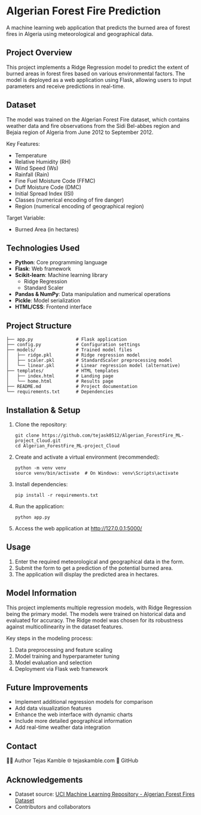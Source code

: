 # Algerian Forest Fire Prediction

A machine learning web application that predicts the burned area of forest fires in Algeria using meteorological and geographical data.

## Project Overview

This project implements a Ridge Regression model to predict the extent of burned areas in forest fires based on various environmental factors. The model is deployed as a web application using Flask, allowing users to input parameters and receive predictions in real-time.

## Dataset

The model was trained on the Algerian Forest Fire dataset, which contains weather data and fire observations from the Sidi Bel-abbes region and Bejaia region of Algeria from June 2012 to September 2012.

Key Features:
- Temperature
- Relative Humidity (RH)
- Wind Speed (Ws)
- Rainfall (Rain)
- Fine Fuel Moisture Code (FFMC)
- Duff Moisture Code (DMC)
- Initial Spread Index (ISI)
- Classes (numerical encoding of fire danger)
- Region (numerical encoding of geographical region)

Target Variable:
- Burned Area (in hectares)

## Technologies Used

- **Python**: Core programming language
- **Flask**: Web framework
- **Scikit-learn**: Machine learning library
  - Ridge Regression
  - Standard Scaler
- **Pandas & NumPy**: Data manipulation and numerical operations
- **Pickle**: Model serialization
- **HTML/CSS**: Frontend interface

## Project Structure

```
├── app.py                # Flask application
├── config.py             # Configuration settings
├── models/               # Trained model files
│   ├── ridge.pkl         # Ridge regression model
│   ├── scaler.pkl        # StandardScaler preprocessing model
│   └── linear.pkl        # Linear regression model (alternative)
├── templates/            # HTML templates
│   ├── index.html        # Landing page
│   └── home.html         # Results page
├── README.md             # Project documentation
└── requirements.txt      # Dependencies
```

## Installation & Setup

1. Clone the repository:
   ```
   git clone https://github.com/tejask0512/Algerian_ForestFire_ML-project_Cloud.git
   cd Algerian_ForestFire_ML-project_Cloud
   ```

2. Create and activate a virtual environment (recommended):
   ```
   python -m venv venv
   source venv/bin/activate  # On Windows: venv\Scripts\activate
   ```

3. Install dependencies:
   ```
   pip install -r requirements.txt
   ```

4. Run the application:
   ```
   python app.py
   ```

5. Access the web application at http://127.0.0.1:5000/

## Usage

1. Enter the required meteorological and geographical data in the form.
2. Submit the form to get a prediction of the potential burned area.
3. The application will display the predicted area in hectares.

## Model Information

This project implements multiple regression models, with Ridge Regression being the primary model. The models were trained on historical data and evaluated for accuracy. The Ridge model was chosen for its robustness against multicollinearity in the dataset features.

Key steps in the modeling process:
1. Data preprocessing and feature scaling
2. Model training and hyperparameter tuning
3. Model evaluation and selection
4. Deployment via Flask web framework

## Future Improvements

- Implement additional regression models for comparison
- Add data visualization features
- Enhance the web interface with dynamic charts
- Include more detailed geographical information
- Add real-time weather data integration


## Contact

👨‍💻 Author
Tejas Kamble
🌐 tejaskamble.com
🔗 GitHub

## Acknowledgements

- Dataset source: [UCI Machine Learning Repository - Algerian Forest Fires Dataset](https://archive.ics.uci.edu/ml/datasets/Algerian+Forest+Fires+Dataset++)
- Contributors and collaborators
